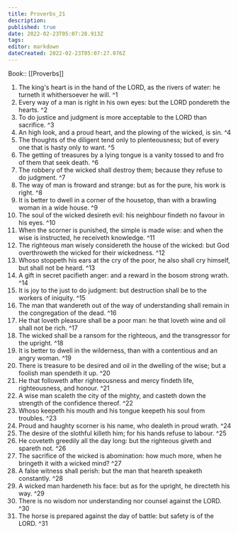 ```yaml
---
title: Proverbs_21
description: 
published: true
date: 2022-02-23T05:07:28.913Z
tags: 
editor: markdown
dateCreated: 2022-02-23T05:07:27.076Z
---
```


 Book:: [[Proverbs]]
 1. The king's heart is in the hand of the LORD, as the rivers of water: he turneth it whithersoever he will. ^1
 2. Every way of a man is right in his own eyes: but the LORD pondereth the hearts. ^2
 3. To do justice and judgment is more acceptable to the LORD than sacrifice. ^3
 4. An high look, and a proud heart, and the plowing of the wicked, is sin. ^4
 5. The thoughts of the diligent tend only to plenteousness; but of every one that is hasty only to want. ^5
 6. The getting of treasures by a lying tongue is a vanity tossed to and fro of them that seek death. ^6
 7. The robbery of the wicked shall destroy them; because they refuse to do judgment. ^7
 8. The way of man is froward and strange: but as for the pure, his work is right. ^8
 9. It is better to dwell in a corner of the housetop, than with a brawling woman in a wide house. ^9
 10. The soul of the wicked desireth evil: his neighbour findeth no favour in his eyes. ^10
 11. When the scorner is punished, the simple is made wise: and when the wise is instructed, he receiveth knowledge. ^11
 12. The righteous man wisely considereth the house of the wicked: but God overthroweth the wicked for their wickedness. ^12
 13. Whoso stoppeth his ears at the cry of the poor, he also shall cry himself, but shall not be heard. ^13
 14. A gift in secret pacifieth anger: and a reward in the bosom strong wrath. ^14
 15. It is joy to the just to do judgment: but destruction shall be to the workers of iniquity. ^15
 16. The man that wandereth out of the way of understanding shall remain in the congregation of the dead. ^16
 17. He that loveth pleasure shall be a poor man: he that loveth wine and oil shall not be rich. ^17
 18. The wicked shall be a ransom for the righteous, and the transgressor for the upright. ^18
 19. It is better to dwell in the wilderness, than with a contentious and an angry woman. ^19
 20. There is treasure to be desired and oil in the dwelling of the wise; but a foolish man spendeth it up. ^20
 21. He that followeth after righteousness and mercy findeth life, righteousness, and honour. ^21
 22. A wise man scaleth the city of the mighty, and casteth down the strength of the confidence thereof. ^22
 23. Whoso keepeth his mouth and his tongue keepeth his soul from troubles. ^23
 24. Proud and haughty scorner is his name, who dealeth in proud wrath. ^24
 25. The desire of the slothful killeth him; for his hands refuse to labour. ^25
 26. He coveteth greedily all the day long: but the righteous giveth and spareth not. ^26
 27. The sacrifice of the wicked is abomination: how much more, when he bringeth it with a wicked mind? ^27
 28. A false witness shall perish: but the man that heareth speaketh constantly. ^28
 29. A wicked man hardeneth his face: but as for the upright, he directeth his way. ^29
 30. There is no wisdom nor understanding nor counsel against the LORD. ^30
 31. The horse is prepared against the day of battle: but safety is of the LORD. ^31
